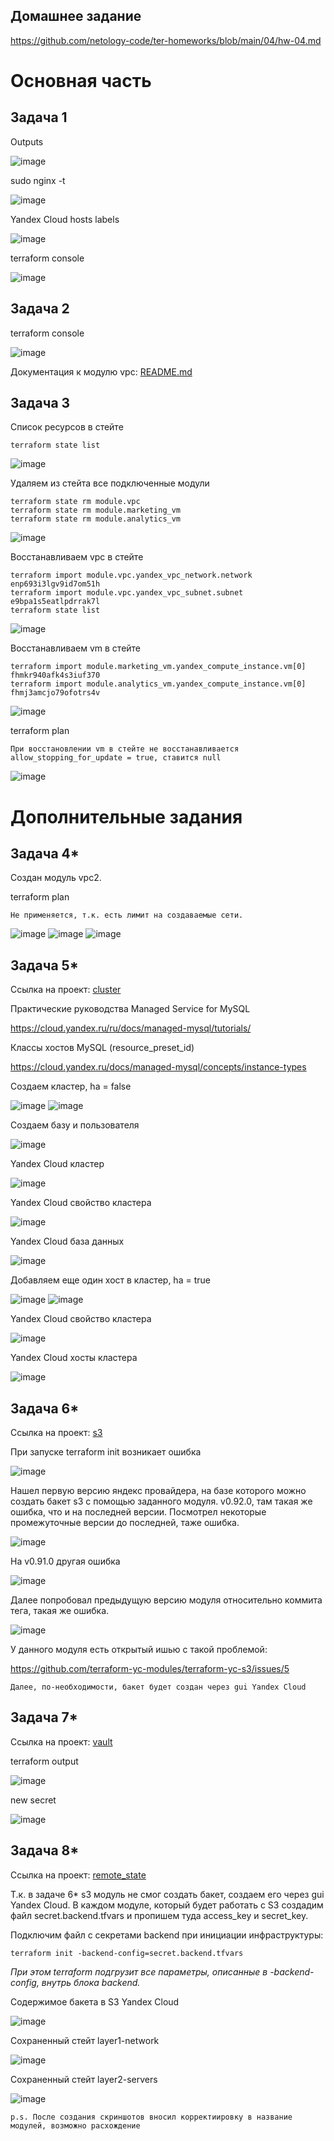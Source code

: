 ## Домашнее задание

https://github.com/netology-code/ter-homeworks/blob/main/04/hw-04.md

# Основная часть

## Задача 1

Outputs

![image](png/01-outputs.png)

sudo nginx -t

![image](png/01-nginx.png)

Yandex Cloud hosts labels

![image](png/01-yc.png)

terraform console

![image](png/01-console.png)

## Задача 2

terraform console

![image](png/02-console.png)

Документация к модулю vpc: [README.md](src/modules/vpc/README.md)

## Задача 3
Список ресурсов в стейте
```
terraform state list
```
![image](png/03-state-list.png)

Удаляем из стейта все подключенные модули
```
terraform state rm module.vpc
terraform state rm module.marketing_vm
terraform state rm module.analytics_vm
```
![image](png/03-rm.png)

Восстанавливаем vpc в стейте
```
terraform import module.vpc.yandex_vpc_network.network enp693i3lgv9id7om51h
terraform import module.vpc.yandex_vpc_subnet.subnet e9bpa1s5eatlpdrrak7l
terraform state list
```
![image](png/03-restore-vpc.png)


Восстанавливаем vm в стейте
```
terraform import module.marketing_vm.yandex_compute_instance.vm[0] fhmkr940afk4s3iuf370
terraform import module.analytics_vm.yandex_compute_instance.vm[0] fhmj3amcjo79ofotrs4v
```
![image](png/03-restore-vm.png)

terraform plan
```
При восстановлении vm в стейте не восстанавливается allow_stopping_for_update = true, ставится null
```
![image](png/03-plan.png)


# Дополнительные задания

## Задача 4*
Cоздан модуль vpc2.

terraform plan
```
Не применяется, т.к. есть лимит на создаваемые сети.
```

![image](png/04-01.png)
![image](png/04-02.png)
![image](png/04-03.png)

## Задача 5*
Cсылка на проект: [cluster](cluster/)

Практические руководства Managed Service for MySQL

https://cloud.yandex.ru/ru/docs/managed-mysql/tutorials/

Классы хостов MySQL (resource_preset_id)

https://cloud.yandex.ru/docs/managed-mysql/concepts/instance-types


Создаем кластер, ha = false

![image](png/05-add-cluster-01.png)
![image](png/05-add-cluster-02.png)

Создаем базу и пользователя

![image](png/05-add-db-user.png)

Yandex Cloud кластер

![image](png/05-yc-cluster-01.png)

Yandex Cloud свойство кластера

![image](png/05-yc-cluster-02.png)

Yandex Cloud база данных

![image](png/05-yc-db.png)

Добавляем еще один хост в кластер, ha = true

![image](png/05-ha-true-01.png)
![image](png/05-ha-true-02.png)

Yandex Cloud свойство кластера

![image](png/05-yc-cluster-03.png)

Yandex Cloud хосты кластера

![image](png/05-yc-cluster-04.png)

## Задача 6*
Cсылка на проект: [s3](s3/)

При запуске terraform init возникает ошибка

![image](png/06-error-terraform-init.png)

Нашел первую версию яндекс провайдера, на базе которого можно создать бакет s3 с помощью заданного модуля. v0.92.0, там такая же ошибка, что и на последней версии. Посмотрел некоторые промежуточные версии до последней, таже ошибка.

![image](png/06-error-yp-0-92-0.png)

На v0.91.0 другая ошибка

![image](png/06-error-yp-0-91-0.png)

Далее попробовал предыдущую версию модуля относительно коммита тега, такая же ошибка.

![image](png/06-error-module-1-0-0.png)

У данного модуля есть открытый ишью с такой проблемой:

https://github.com/terraform-yc-modules/terraform-yc-s3/issues/5

```
Далее, по-необходимости, бакет будет создан через gui Yandex Cloud
```

## Задача 7*
Cсылка на проект: [vault](vault/)

terraform output

![image](png/07-console.png)

new secret

![image](png/07-new-secret.png)

## Задача 8*
Cсылка на проект: [remote_state](remote_state/)

Т.к. в задаче 6* s3 модуль не смог создать бакет, создаем его через gui Yandex Cloud. В каждом модуле, который будет работать с S3 создадим файл secret.backend.tfvars и пропишем туда access_key и secret_key.

Подключим файл с секретами backend при инициации инфраструктуры:
```
terraform init -backend-config=secret.backend.tfvars
```
*При этом terraform подгрузит все параметры, описанные в -backend-config, внутрь блока backend.*

Содержимое бакета в S3 Yandex Cloud

![image](png/08-s3-bucket.png)

Сохраненный стейт layer1-network

![image](png/08-s3-network.png)

Сохраненный стейт layer2-servers

![image](png/08-s3-servers.png)

```
p.s. После создания скриншотов вносил корректиировку в название модулей, возможно расхождение
```
